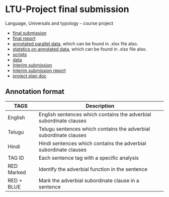 # LTU-Project final submission
Language, Universals and typology - course project


* [final submission](https://github.com/veeral-agarwal/LTU-Project/tree/main/final_submission)
* [final report](https://github.com/veeral-agarwal/LTU-Project/blob/main/final_submission/LTU%20Project%20Report.pdf)
* [annotated parallel data](https://github.com/veeral-agarwal/LTU-Project/blob/main/final_submission/Adverbial%20Subordinate%20Clauses%20Annotation%20and%20Analysis%20-%20Annotation_Analysis.pdf), which can be found in .xlsx file also. 
* [statstics on annotated data](https://github.com/veeral-agarwal/LTU-Project/blob/main/final_submission/Adverbial%20Subordinate%20Clauses%20Annotation%20and%20Analysis%20-%20Statistics.pdf), which can be found in .xlsx file also.
* [scripts](https://github.com/veeral-agarwal/LTU-Project/tree/main/codes)
* [data](https://github.com/veeral-agarwal/LTU-Project/tree/main/data)
* [Interim submission](https://github.com/veeral-agarwal/LTU-Project/tree/main/Interm_submission)
* [Interim submission report](https://github.com/veeral-agarwal/LTU-Project/blob/main/Interm_submission/interim_report.pdf)
* [project plan doc](https://github.com/veeral-agarwal/LTU-Project/blob/main/project_plan/project_plan.pdf)

## Annotation format 

TAGS  | Description
------------- | -------------
English  | English sentences which contains the adverbial subordinate clauses
Telugu  | Telugu sentences which contains the adverbial subordinate clauses
Hindi | Hindi sentences which contains the adverbial subordinate clauses
TAG ID | Each sentence tag with a specific analysis
RED Marked | Identify the adverbial function in the sentence
RED + BLUE | Mark the adverbial subordinate clause in a sentence